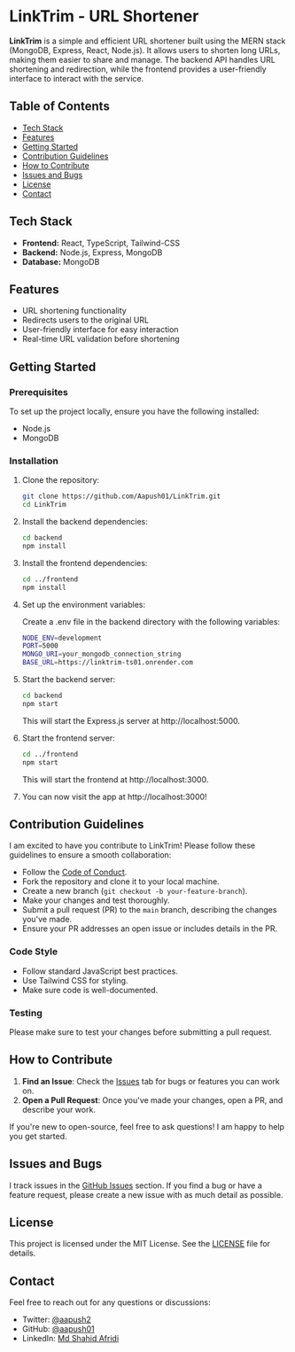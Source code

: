 # LinkTrim - URL Shortener

**LinkTrim** is a simple and efficient URL shortener built using the MERN stack (MongoDB, Express, React, Node.js). It allows users to shorten long URLs, making them easier to share and manage. The backend API handles URL shortening and redirection, while the frontend provides a user-friendly interface to interact with the service.

## Table of Contents

- [Tech Stack](#tech-stack)
- [Features](#features)
- [Getting Started](#getting-started)
- [Contribution Guidelines](#contribution-guidelines)
- [How to Contribute](#how-to-contribute)
- [Issues and Bugs](#issues-and-bugs)
- [License](#license)
- [Contact](#contact)

## Tech Stack

- **Frontend:** React, TypeScript,  Tailwind-CSS
- **Backend:** Node.js, Express, MongoDB
- **Database:** MongoDB


## Features

- URL shortening functionality
- Redirects users to the original URL
- User-friendly interface for easy interaction
- Real-time URL validation before shortening

## Getting Started

### Prerequisites

To set up the project locally, ensure you have the following installed:

- Node.js
- MongoDB

### Installation

1. Clone the repository:

   ```bash
   git clone https://github.com/Aapush01/LinkTrim.git
   cd LinkTrim
   
2. Install the backend dependencies:
      ```bash
   cd backend
   npm install
   
3. Install the frontend dependencies:
      ```bash
    cd ../frontend
    npm install
    
4. Set up the environment variables: 
    
   Create a .env file in the backend directory with the following variables:
      ```bash
      NODE_ENV=development
      PORT=5000
      MONGO_URI=your_mongodb_connection_string
      BASE_URL=https://linktrim-ts01.onrender.com
      
5. Start the backend server:
     ```bash
     cd backend
     npm start
     ```
   This will start the Express.js server at http://localhost:5000.
     
6. Start the frontend server:
    ```bash
    cd ../frontend
    npm start
    ```
    This will start the frontend at http://localhost:3000.
    
7. You can now visit the app at http://localhost:3000!


## Contribution Guidelines

I am excited to have you contribute to LinkTrim! Please follow these guidelines to ensure a smooth collaboration:

- Follow the [Code of Conduct](#).
- Fork the repository and clone it to your local machine.
- Create a new branch (`git checkout -b your-feature-branch`).
- Make your changes and test thoroughly.
- Submit a pull request (PR) to the `main` branch, describing the changes you've made.
- Ensure your PR addresses an open issue or includes details in the PR.

### Code Style

- Follow standard JavaScript best practices.
- Use Tailwind CSS for styling.
- Make sure code is well-documented.

### Testing

Please make sure to test your changes before submitting a pull request.

## How to Contribute

1. **Find an Issue**: Check the [Issues](https://github.com/Aapush01/LinkTrim/issues) tab for bugs or features you can work on.
2. **Open a Pull Request**: Once you've made your changes, open a PR, and describe your work.

If you're new to open-source, feel free to ask questions! I am happy to help you get started.

## Issues and Bugs

I track issues in the [GitHub Issues](https://github.com/Aapush01/LinkTrim/issues) section. If you find a bug or have a feature request, please create a new issue with as much detail as possible.

## License

This project is licensed under the MIT License. See the [LICENSE](LICENSE) file for details.

## Contact

Feel free to reach out for any questions or discussions:

- Twitter: [@aapush2](https://twitter.com/aapush2)
- GitHub: [@aapush01](https://github.com/aapush01)
- LinkedIn: [Md Shahid Afridi](https://www.linkedin.com/in/md-shahidafridi/)


    

